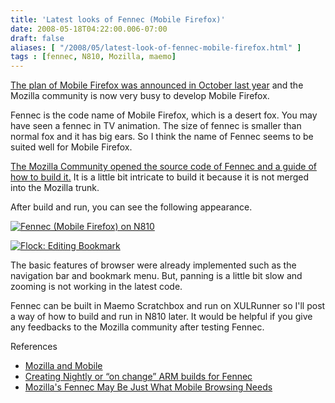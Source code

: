 ```yaml
---
title: 'Latest looks of Fennec (Mobile Firefox)'
date: 2008-05-18T04:22:00.006-07:00
draft: false
aliases: [ "/2008/05/latest-look-of-fennec-mobile-firefox.html" ]
tags : [fennec, N810, Mozilla, maemo]
---
```


[The plan of Mobile Firefox was announced in October last year](http://weblogs.mozillazine.org/schrep/archives/2007/10/mozilla_and_mobile.html) and the Mozilla community is now very busy to develop Mobile Firefox.  
  
Fennec is the code name of Mobile Firefox, which is a desert fox. You may have seen a fennec in TV animation. The size of fennec is smaller than normal fox and it has big ears. So I think the name of Fennec seems to be suited well for Mobile Firefox.  
  
[The Mozilla Community opened the source code of Fennec and a guide of how to build it.](https://bugzilla.mozilla.org/show_bug.cgi?id=430200) It is a little bit intricate to build it because it is not merged into the Mozilla trunk.  
  
After build and run, you can see the following appearance.  
  
[![Fennec (Mobile Firefox) on N810](http://farm3.static.flickr.com/2310/2498965336_6d3c0948b6.jpg)](http://www.flickr.com/photos/joone/2498965336/ "Flickr에서 joone4u님의 Fennec (Mobile Firefox) on N810")  
  
  
[![Flock: Editing Bookmark](http://farm3.static.flickr.com/2035/2499190736_1555765c5e.jpg)](http://www.flickr.com/photos/joone/2499190736/ "Flickr에서 joone4u님의 Flock: Editing Bookmark")  
  
The basic features of browser were already implemented such as the navigation bar and bookmark menu. But, panning is a little bit slow and zooming is not working in the latest code.  
  
Fennec can be built in Maemo Scratchbox and run on XULRunner so I'll post a way of how to build and run in N810 later. It would be helpful if you give any feedbacks to the Mozilla community after testing Fennec.  
  
References  

*   [Mozilla and Mobile](http://weblogs.mozillazine.org/schrep/archives/2007/10/mozilla_and_mobile.html)
*   [Creating Nightly or “on change” ARM builds for Fennec](https://bugzilla.mozilla.org/show_bug.cgi?id=430200)
*   [Mozilla's Fennec May Be Just What Mobile Browsing Needs](http://blog.wired.com/gadgets/2008/04/mozillas-fennec.html)